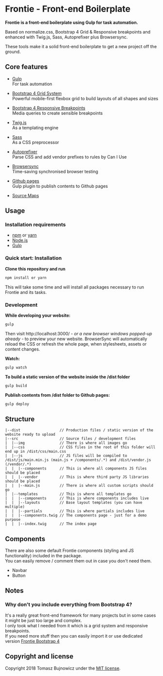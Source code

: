 # Frontie - Front-end Boilerplate

**Frontie is a front-end boilerplate using Gulp for task automation.**

Based on normalize.css, Bootstrap 4 Grid & Responsive breakpoints and enhanced with Twig.js, Sass, Autoprefixer plus Browsersync.  

These tools make it a solid front-end boilerplate to get a new project off the ground.

## Core features

* [Gulp](http://gulpjs.com/)  
  For task automation

* [Bootstrap 4 Grid System](https://getbootstrap.com/docs/4.1/layout/grid/)  
  Powerful mobile-first flexbox grid to build layouts of all shapes and sizes

* [Bootstrap 4 Responsive Breakpoints](https://getbootstrap.com/docs/4.1/layout/overview/#responsive-breakpoints)  
  Media queries to create sensible breakpoints

* [Twig.js](https://github.com/twigjs/twig.js)  
  As a templating engine

* [Sass](http://sass-lang.com/)  
  As a CSS preprocessor

* [Autoprefixer](https://www.npmjs.org/package/gulp-autoprefixer)  
  Parse CSS and add vendor prefixes to rules by Can I Use

* [Browsersync](https://www.browsersync.io/)  
  Time-saving synchronised browser testing

* [Github pages](https://www.npmjs.com/package/gulp-gh-pages)  
  Gulp plugin to publish contents to Github pages

* [Source Maps](https://www.npmjs.com/package/gulp-sourcemaps)

## Usage

### Installation requirements
* [npm](https://www.npmjs.com/get-npm) or [yarn](https://yarnpkg.com/lang/en/)
* [Node.js](https://nodejs.org/en/download/)
* [Gulp](http://gulpjs.com/)

### Quick start: Installation
**Clone this repository and run**
```sh
npm install or yarn
```

This will take some time and will install all packages necessary to run Frontie and its tasks.

### Development
**While developing your website:**
```sh
gulp
```

Then visit http://localhost:3000/ *- or a new browser windows popped-up already -* to preview your new website. BrowserSync will automatically reload the CSS or refresh the whole page, when stylesheets, assets or content changes.

**Watch:**
```sh
gulp watch
```

**To build a static version of the website inside the /dist folder**
```sh
gulp build
```

**Publish contents from /dist folder to Github pages:**
```sh
gulp deploy
```

## Structure

```
|--dist                  // Production files / static version of the website ready to upload
|--src                   // Source files / development files
|  |--img                // There is where all images go
|  |--css                // CSS files in the root of this folder will end up in /dist/css/main.css
|  |--js                 // JS files will be compiled to /dist/js/main.min.js (main.js + /components/.*) and /dist/vendor.js (/vendor/.*)
|  |  |--components      // This is where all components JS files should be placed
|  |  |--vendor          // This is where third party JS libraries should be placed
|  |  |--main.js         // There is where all custom scripts should go
|  |--templates          // This is where all templates go
|  |  |--components      // This is where components includes live
|  |  |--layouts         // Base layout templates (you can have multiple)
|  |  |--partials        // This is where partials includes live
|  |  |--components.twig // The components page - just for a demo purpose
|  |  |--index.twig      // The index page
```

## Components

There are also some default Frontie components (styling and JS functionality) included in the package.  
You can easily remove / comment them out in case you don't need them.

* Navbar
* Button

## Notes

### Why don't you include everything from Bootstrap 4?

It's a really great front-end framework for many projects but in some cases it might be just too large and complex.  
I only took what I needed from it which is a grid system and responsive breakpoints.  
If you need more stuff then you can easily import it or use dedicated version [Frontie Bootstrap 4](https://github.com/tomaszbujnowicz/frontie-bootstrap4)

## Copyright and license

Copyright 2018 Tomasz Bujnowicz under the [MIT license](http://opensource.org/licenses/MIT).
